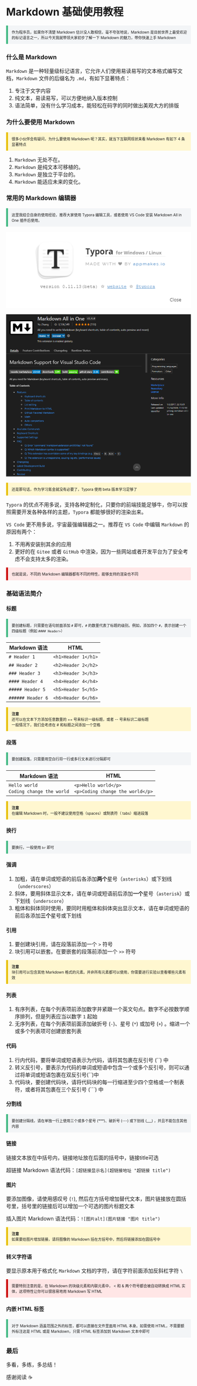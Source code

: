 # Markdown 基础使用教程

<section style="border-left: 5px solid #42b983; padding: 10px; background-color: #f3f5f7; font-size: 10px;">
    作为程序员，如果你不清楚 Markdown 估计没人敢相信，毫不夸张地说，Markdown 是目前世界上最受欢迎的标记语言之一，所以今天我就带领大家初步了解一下 Markdown 的魅力，带你快速上手 Markdown
</section>

### 什么是 Markdown

`Markdown` 是一种轻量级标记语言，它允许人们使用易读易写的文本格式编写文档，`Markdown` 文件的后缀名为 `.md`，有如下显著特点：

1. 专注于文字内容
2. 纯文本，易读易写，可以方便地纳入版本控制
3. 语法简单，没有什么学习成本，能轻松在码字的同时做出美观大方的排版

### 为什么要使用 Markdown

<section style="border-left: 5px solid #e7c000; padding: 10px; background-color: #fff7d0; font-size: 10px;">
    很多小伙伴会有疑问，为什么要使用 Markdown 呢？其实，就当下互联网现状来看 Markdown 有如下 4 条显著特点 
</section>

1. `Markdown` 无处不在。
2. `Markdown` 是纯文本可移植的。
3. `Markdown` 是独立于平台的。
4. `Markdown` 能适应未来的变化。

### 常用的 Markdown 编辑器

<section style="border-left: 5px solid #42b983; padding: 10px; background-color: #f3f5f7; font-size: 10px;">
    这里我结合自身的使用经验，推荐大家使用 Typora 编辑工具，或者使用 VS Code 安装 Markdown All in One 插件后使用。
</section>

![image-20220117092353525](https://raw.githubusercontent.com/jeremywu917/jeremywuassets/main/src/blog/image-20220117092353525.png)

![image-20220117092420634](https://raw.githubusercontent.com/jeremywu917/jeremywuassets/main/src/blog/image-20220117092420634.png)

<section style="border-left: 5px solid #e7c000; padding: 10px; background-color: #fff7d0; font-size: 10px;">
    还是那句话，作为学习氪金就没有必要了，Typora 使用 beta 版本学习足够了
</section>

`Typora` 的优点不用多说，支持各种定制化，只要你的前端技能足够牛，你可以按照需要开发各种各样的主题，`Typora` 都能够很好的渲染出来。

`VS Code` 更不用多说，宇宙最强编辑器之一。推荐在 `VS Code` 中编辑 `Markdown` 的原因有两个：

1. 不用再安装别其余的应用
2. 更好的在 `Gitee` 或者 `GitHub` 中渲染，因为一些网站或者开发平台为了安全考虑不会支持太多的渲染。

<section style="border-left: 5px solid #cc0000; padding: 10px; background-color: #ffe6e6; font-size: 10px;">
    也就是说，不同的 Markdown 编辑器都有不同的特性，能够支持的渲染也不同
</section>

### 基础语法简介

#### 标题

<section style="border-left: 5px solid #42b983; padding: 10px; background-color: #f3f5f7; font-size: 10px;">
    要创建标题，只需要在语句前面添加 <code>#</code> 即可，<code>#</code> 的数量代表了标题的级别。例如，添加四个 <code>#</code>，表示创建一个四级标题（例如 <code>#### Header></code>）
</section>

| Markdown 语法     | HTML                |
| ----------------- | ------------------- |
| `# Header 1`      | `<h1>Header 1</h1>` |
| `## Header 2`     | `<h2>Header 2</h2>` |
| `### Header 3`    | `<h3>Header 3</h3>` |
| `#### Header 4`   | `<h4>Header 4</h4>` |
| `##### Header 5`  | `<h5>Header 5</h5>` |
| `###### Header 6` | `<h6>Header 6</h6>` |

<section style="border-left: 5px solid #e7c000; padding: 10px; background-color: #fff7d0; font-size: 10px;">
    <strong>注意</strong>
    <br>
    还可以在文本下方添加任意数量的 == 号来标识一级标题，或者 -- 号来标识二级标题
    <br>一般情况下，我们会考虑在 # 和标题之间添加一个空格
</section>

#### 段落

<section style="border-left: 5px solid #42b983; padding: 10px; background-color: #f3f5f7; font-size: 10px;">
    要创建段落，只需要用空白行将一行或多行文本进行分隔即可
</section>

| Markdown 语法                                | HTML                                                       |
| -------------------------------------------- | ---------------------------------------------------------- |
| `Hello world`  <br>`Coding change the world` | `<p>Hello world</p>` <br> `<p>Coding change the world</p>` |

<section style="border-left: 5px solid #e7c000; padding: 10px; background-color: #fff7d0; font-size: 10px;">
    <strong>注意</strong>
    <br>
    在编辑 Markdown 时，一般不建议使用空格（spaces）或制表符（ tabs）缩进段落
</section>

#### 换行

<section style="border-left: 5px solid #42b983; padding: 10px; background-color: #f3f5f7; font-size: 10px;">
    要换行，一般使用 <code>br</code> 即可
</section>

#### 强调

1. 加粗，请在单词或短语的前后各添加**两个**星号（`asterisks`）或下划线（`underscores`）
2. 斜体，要用斜体显示文本，请在单词或短语前后添加**一个**星号（`asterisk`）或下划线（`underscore`）
3. 粗体和斜体同时使用，要同时用粗体和斜体突出显示文本，请在单词或短语的前后各添加**三个**星号或下划线

#### 引用

1. 要创建块引用，请在段落前添加一个 `>` 符号
2. 块引用可以嵌套。在要嵌套的段落前添加一个 `>>` 符号

<section style="border-left: 5px solid #e7c000; padding: 10px; background-color: #fff7d0; font-size: 10px;">
    <strong>注意</strong>
    <br>
    块引用可以包含其他 Markdown 格式的元素。并非所有元素都可以使用，你需要进行实验以查看哪些元素有效
</section>

#### 列表

1. 有序列表，在每个列表项前添加数字并紧跟一个英文句点。数字不必按数学顺序排列，但是列表应当以数字 `1` 起始
2. 无序列表，在每个列表项前面添加破折号 (`-`)、星号 (`*`) 或加号 (`+`) 。缩进一个或多个列表项可创建嵌套列表

#### 代码

1. 行内代码，要将单词或短语表示为代码，请将其包裹在反引号 (\``) 中
2. 转义反引号，要表示为代码的单词或短语中包含一个或多个反引号，则可以通过将单词或短语包裹在双反引号(\``)中
3. 代码块，要创建代码块，请将代码块的每一行缩进至少四个空格或一个制表符，或者将其包裹在三个反引号 (\```) 中

#### 分割线

<section style="border-left: 5px solid #42b983; padding: 10px; background-color: #f3f5f7; font-size: 10px;">
    要创建分隔线，请在单独一行上使用三个或多个星号 (***)、破折号 (---) 或下划线 (___) ，并且不能包含其他内容
</section>

#### 链接

链接文本放在中括号内，链接地址放在后面的括号中，链接title可选

超链接 Markdown 语法代码：`[超链接显示名](超链接地址 "超链接 title")`

#### 图片

要添加图像，请使用感叹号 (`!`), 然后在方括号增加替代文本，图片链接放在圆括号里，括号里的链接后可以增加一个可选的图片标题文本

插入图片 Markdown 语法代码：`![图片alt](图片链接 "图片 title")`

<section style="border-left: 5px solid #e7c000; padding: 10px; background-color: #fff7d0; font-size: 10px;">
    <strong>注意</strong>
    <br>
    如果要给图片增加链接，请将图像的 Markdown 括在方括号中，然后将链接添加在圆括号中
</section>

#### 转义字符语

要显示原本用于格式化 `Markdown` 文档的字符，请在字符前面添加反斜杠字符 `\`

<section style="border-left: 5px solid #cc0000; padding: 10px; background-color: #ffe6e6; font-size: 10px;">
    需要特别注意的是，在 Markdown 的块级元素和内联元素中， < 和 & 两个符号都会被自动转换成 HTML 实体，这项特性让你可以很容易地用 Markdown 写 HTML
</section>

#### 内嵌 HTML 标签

<section style="border-left: 5px solid #42b983; padding: 10px; background-color: #f3f5f7; font-size: 10px;">
    对于 Markdown 涵盖范围之外的标签，都可以直接在文件里面用 HTML 本身。如需使用 HTML，不需要额外标注这是 HTML 或是 Markdown，只需 HTML 标签添加到 Markdown 文本中即可
</section>

### 最后

多看，多练，多总结！



感谢阅读 :coffee:
